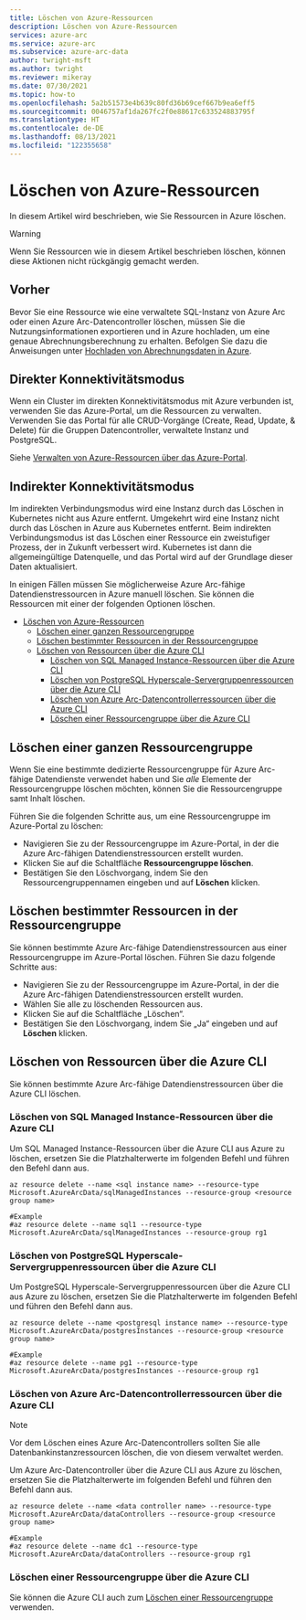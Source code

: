 ```yaml
---
title: Löschen von Azure-Ressourcen
description: Löschen von Azure-Ressourcen
services: azure-arc
ms.service: azure-arc
ms.subservice: azure-arc-data
author: twright-msft
ms.author: twright
ms.reviewer: mikeray
ms.date: 07/30/2021
ms.topic: how-to
ms.openlocfilehash: 5a2b51573e4b639c80fd36b69cef667b9ea6eff5
ms.sourcegitcommit: 0046757af1da267fc2f0e88617c633524883795f
ms.translationtype: HT
ms.contentlocale: de-DE
ms.lasthandoff: 08/13/2021
ms.locfileid: "122355658"
---
```

# <a name="delete-resources-from-azure"></a>Löschen von Azure-Ressourcen

In diesem Artikel wird beschrieben, wie Sie Ressourcen in Azure löschen.

> [!WARNING]
> Wenn Sie Ressourcen wie in diesem Artikel beschrieben löschen, können diese Aktionen nicht rückgängig gemacht werden.

## <a name="before"></a>Vorher

Bevor Sie eine Ressource wie eine verwaltete SQL-Instanz von Azure Arc oder einen Azure Arc-Datencontroller löschen, müssen Sie die Nutzungsinformationen exportieren und in Azure hochladen, um eine genaue Abrechnungsberechnung zu erhalten. Befolgen Sie dazu die Anweisungen unter [Hochladen von Abrechnungsdaten in Azure](view-billing-data-in-azure.md#upload-billing-data-to-azure).

## <a name="direct-connectivity-mode"></a>Direkter Konnektivitätsmodus

Wenn ein Cluster im direkten Konnektivitätsmodus mit Azure verbunden ist, verwenden Sie das Azure-Portal, um die Ressourcen zu verwalten. Verwenden Sie das Portal für alle CRUD-Vorgänge (Create, Read, Update, & Delete) für die Gruppen Datencontroller, verwaltete Instanz und PostgreSQL.

Siehe [Verwalten von Azure-Ressourcen über das Azure-Portal](../../azure-resource-manager/management/manage-resources-portal.md).

## <a name="indirect-connectivity-mode"></a>Indirekter Konnektivitätsmodus

Im indirekten Verbindungsmodus wird eine Instanz durch das Löschen in Kubernetes nicht aus Azure entfernt. Umgekehrt wird eine Instanz nicht durch das Löschen in Azure aus Kubernetes entfernt. Beim indirekten Verbindungsmodus ist das Löschen einer Ressource ein zweistufiger Prozess, der in Zukunft verbessert wird. Kubernetes ist dann die allgemeingültige Datenquelle, und das Portal wird auf der Grundlage dieser Daten aktualisiert.

In einigen Fällen müssen Sie möglicherweise Azure Arc-fähige Datendienstressourcen in Azure manuell löschen.  Sie können die Ressourcen mit einer der folgenden Optionen löschen.

- [Löschen von Azure-Ressourcen](#delete-resources-from-azure)
  - [Löschen einer ganzen Ressourcengruppe](#delete-an-entire-resource-group)
  - [Löschen bestimmter Ressourcen in der Ressourcengruppe](#delete-specific-resources-in-the-resource-group)
  - [Löschen von Ressourcen über die Azure CLI](#delete-resources-using-the-azure-cli)
    - [Löschen von SQL Managed Instance-Ressourcen über die Azure CLI](#delete-sql-managed-instance-resources-using-the-azure-cli)
    - [Löschen von PostgreSQL Hyperscale-Servergruppenressourcen über die Azure CLI](#delete-postgresql-hyperscale-server-group-resources-using-the-azure-cli)
    - [Löschen von Azure Arc-Datencontrollerressourcen über die Azure CLI](#delete-azure-arc-data-controller-resources-using-the-azure-cli)
    - [Löschen einer Ressourcengruppe über die Azure CLI](#delete-a-resource-group-using-the-azure-cli)


## <a name="delete-an-entire-resource-group"></a>Löschen einer ganzen Ressourcengruppe

Wenn Sie eine bestimmte dedizierte Ressourcengruppe für Azure Arc-fähige Datendienste verwendet haben und Sie *alle* Elemente der Ressourcengruppe löschen möchten, können Sie die Ressourcengruppe samt Inhalt löschen.  

Führen Sie die folgenden Schritte aus, um eine Ressourcengruppe im Azure-Portal zu löschen:

- Navigieren Sie zu der Ressourcengruppe im Azure-Portal, in der die Azure Arc-fähigen Datendienstressourcen erstellt wurden.
- Klicken Sie auf die Schaltfläche **Ressourcengruppe löschen**.
- Bestätigen Sie den Löschvorgang, indem Sie den Ressourcengruppennamen eingeben und auf **Löschen** klicken.

## <a name="delete-specific-resources-in-the-resource-group"></a>Löschen bestimmter Ressourcen in der Ressourcengruppe

Sie können bestimmte Azure Arc-fähige Datendienstressourcen aus einer Ressourcengruppe im Azure-Portal löschen. Führen Sie dazu folgende Schritte aus:

- Navigieren Sie zu der Ressourcengruppe im Azure-Portal, in der die Azure Arc-fähigen Datendienstressourcen erstellt wurden.
- Wählen Sie alle zu löschenden Ressourcen aus.
- Klicken Sie auf die Schaltfläche „Löschen“.
- Bestätigen Sie den Löschvorgang, indem Sie „Ja“ eingeben und auf **Löschen** klicken.

## <a name="delete-resources-using-the-azure-cli"></a>Löschen von Ressourcen über die Azure CLI

Sie können bestimmte Azure Arc-fähige Datendienstressourcen über die Azure CLI löschen.

### <a name="delete-sql-managed-instance-resources-using-the-azure-cli"></a>Löschen von SQL Managed Instance-Ressourcen über die Azure CLI

Um SQL Managed Instance-Ressourcen über die Azure CLI aus Azure zu löschen, ersetzen Sie die Platzhalterwerte im folgenden Befehl und führen den Befehl dann aus.

```azurecli
az resource delete --name <sql instance name> --resource-type Microsoft.AzureArcData/sqlManagedInstances --resource-group <resource group name>

#Example
#az resource delete --name sql1 --resource-type Microsoft.AzureArcData/sqlManagedInstances --resource-group rg1
```

### <a name="delete-postgresql-hyperscale-server-group-resources-using-the-azure-cli"></a>Löschen von PostgreSQL Hyperscale-Servergruppenressourcen über die Azure CLI

Um PostgreSQL Hyperscale-Servergruppenressourcen über die Azure CLI aus Azure zu löschen, ersetzen Sie die Platzhalterwerte im folgenden Befehl und führen den Befehl dann aus.

```azurecli
az resource delete --name <postgresql instance name> --resource-type Microsoft.AzureArcData/postgresInstances --resource-group <resource group name>

#Example
#az resource delete --name pg1 --resource-type Microsoft.AzureArcData/postgresInstances --resource-group rg1
```

### <a name="delete-azure-arc-data-controller-resources-using-the-azure-cli"></a>Löschen von Azure Arc-Datencontrollerressourcen über die Azure CLI

> [!NOTE]
> Vor dem Löschen eines Azure Arc-Datencontrollers sollten Sie alle Datenbankinstanzressourcen löschen, die von diesem verwaltet werden.

Um Azure Arc-Datencontroller über die Azure CLI aus Azure zu löschen, ersetzen Sie die Platzhalterwerte im folgenden Befehl und führen den Befehl dann aus.

```azurecli
az resource delete --name <data controller name> --resource-type Microsoft.AzureArcData/dataControllers --resource-group <resource group name>

#Example
#az resource delete --name dc1 --resource-type Microsoft.AzureArcData/dataControllers --resource-group rg1
```

### <a name="delete-a-resource-group-using-the-azure-cli"></a>Löschen einer Ressourcengruppe über die Azure CLI

Sie können die Azure CLI auch zum [Löschen einer Ressourcengruppe](../../azure-resource-manager/management/delete-resource-group.md) verwenden.
